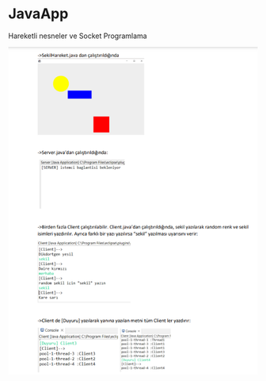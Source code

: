 # JavaApp
 Hareketli nesneler ve Socket Programlama



![çalışır görseli](https://github.com/acelyanoguz/JavaApp/blob/main/SS.PNG)
